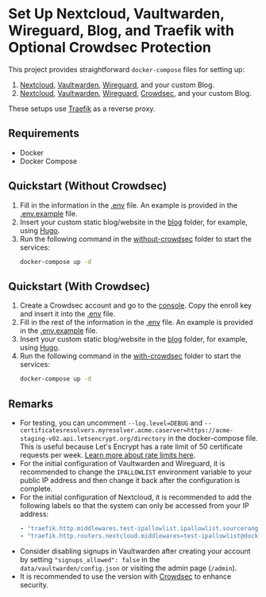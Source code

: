 # Set Up Nextcloud, Vaultwarden, Wireguard, Blog, and Traefik with Optional Crowdsec Protection

This project provides straightforward `docker-compose` files for setting up:

1. [Nextcloud](https://nextcloud.com/), [Vaultwarden](https://github.com/dani-garcia/vaultwarden), [Wireguard](https://github.com/wg-easy/wg-easy), and your custom Blog.
2. [Nextcloud](https://nextcloud.com/), [Vaultwarden](https://github.com/dani-garcia/vaultwarden), [Wireguard](https://github.com/wg-easy/wg-easy), [Crowdsec](https://www.crowdsec.net/), and your custom Blog.

These setups use [Traefik](https://traefik.io/) as a reverse proxy.

## Requirements

- Docker
- Docker Compose

## Quickstart (Without Crowdsec)

1. Fill in the information in the [.env](without-crowdsec/.env) file. An example is provided in the [.env.example](without-crowdsec/.env.example) file.
2. Insert your custom static blog/website in the [blog](without-crowdsec/data/blog/) folder, for example, using [Hugo](https://gohugo.io/).
3. Run the following command in the [without-crowdsec](without-crowdsec/) folder to start the services:
   ```bash
   docker-compose up -d
   ```

## Quickstart (With Crowdsec)

1. Create a Crowdsec account and go to the [console](https://app.crowdsec.net). Copy the enroll key and insert it into the [.env](with-crowdsec/.env) file.
2. Fill in the rest of the information in the [.env](with-crowdsec/.env) file. An example is provided in the [.env.example](with-crowdsec/.env.example) file.
3. Insert your custom static blog/website in the [blog](with-crowdsec/data/blog/) folder, for example, using [Hugo](https://gohugo.io/).
4. Run the following command in the [with-crowdsec](with-crowdsec/) folder to start the services:
   ```bash
   docker-compose up -d
   ```

## Remarks

- For testing, you can uncomment `--log.level=DEBUG` and `--certificatesresolvers.myresolver.acme.caserver=https://acme-staging-v02.api.letsencrypt.org/directory` in the docker-compose file. This is useful because Let's Encrypt has a rate limit of 50 certificate requests per week. [Learn more about rate limits here](https://letsencrypt.org/docs/rate-limits/).
- For the initial configuration of Vaultwarden and Wireguard, it is recommended to change the `IPALLOWLIST` environment variable to your public IP address and then change it back after the configuration is complete.
- For the initial configuration of Nextcloud, it is recommended to add the following labels so that the system can only be accessed from your IP address:
   ```yaml
   - "traefik.http.middlewares.test-ipallowlist.ipallowlist.sourcerange=your_public_ip"
   - "traefik.http.routers.nextcloud.middlewares=test-ipallowlist@docker"
   ```
- Consider disabling signups in Vaultwarden after creating your account by setting `"signups_allowed": false` in the `data/vaultwarden/config.json` or visiting the admin page (`/admin`).
- It is recommended to use the version with [Crowdsec](https://www.crowdsec.net/) to enhance security.